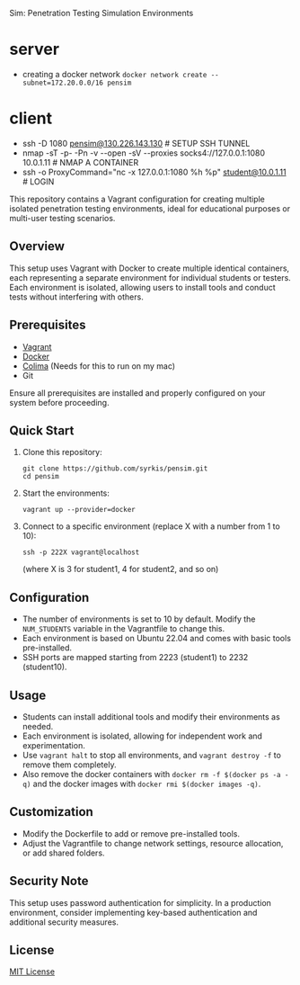 Sim: Penetration Testing Simulation Environments

# server

- creating a docker network `docker network create --subnet=172.20.0.0/16 pensim`

# client

- ssh -D 1080 pensim@130.226.143.130 # SETUP SSH TUNNEL
- nmap -sT -p- -Pn -v --open -sV --proxies socks4://127.0.0.1:1080 10.0.1.11 # NMAP A CONTAINER
- ssh -o ProxyCommand="nc -x 127.0.0.1:1080 %h %p" student@10.0.1.11 # LOGIN

This repository contains a Vagrant configuration for creating multiple isolated penetration testing environments, ideal for educational purposes or multi-user testing scenarios.

## Overview

This setup uses Vagrant with Docker to create multiple identical containers, each representing a separate environment for individual students or testers. Each environment is isolated, allowing users to install tools and conduct tests without interfering with others.

## Prerequisites

- [Vagrant](https://www.vagrantup.com/downloads)
- [Docker](https://docs.docker.com/get-docker/)
- [Colima](https://github.com/abiosoft/colima) (Needs for this to run on my mac)
- Git

Ensure all prerequisites are installed and properly configured on your system before proceeding.

## Quick Start

1. Clone this repository:

   ```
   git clone https://github.com/syrkis/pensim.git
   cd pensim
   ```

2. Start the environments:

   ```
   vagrant up --provider=docker
   ```

3. Connect to a specific environment (replace X with a number from 1 to 10):
   ```
   ssh -p 222X vagrant@localhost
   ```
   (where X is 3 for student1, 4 for student2, and so on)

## Configuration

- The number of environments is set to 10 by default. Modify the `NUM_STUDENTS` variable in the Vagrantfile to change this.
- Each environment is based on Ubuntu 22.04 and comes with basic tools pre-installed.
- SSH ports are mapped starting from 2223 (student1) to 2232 (student10).

## Usage

- Students can install additional tools and modify their environments as needed.
- Each environment is isolated, allowing for independent work and experimentation.
- Use `vagrant halt` to stop all environments, and `vagrant destroy -f` to remove them completely.
- Also remove the docker containers with `docker rm -f $(docker ps -a -q)` and the docker images with `docker rmi $(docker images -q)`.

## Customization

- Modify the Dockerfile to add or remove pre-installed tools.
- Adjust the Vagrantfile to change network settings, resource allocation, or add shared folders.

## Security Note

This setup uses password authentication for simplicity. In a production environment, consider implementing key-based authentication and additional security measures.

## License

[MIT License](LICENSE)
